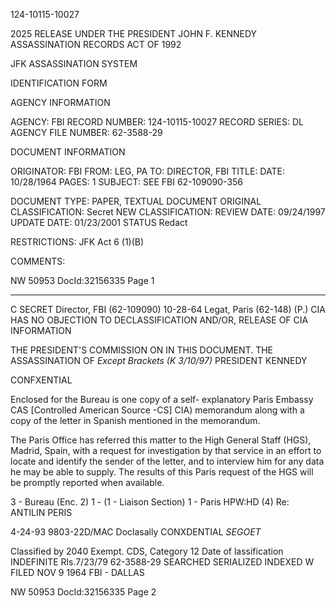 124-10115-10027

2025 RELEASE UNDER THE PRESIDENT JOHN F. KENNEDY ASSASSINATION RECORDS ACT OF 1992

JFK ASSASSINATION SYSTEM

IDENTIFICATION FORM

AGENCY INFORMATION

AGENCY: FBI
RECORD NUMBER: 124-10115-10027
RECORD SERIES: DL
AGENCY FILE NUMBER: 62-3588-29

DOCUMENT INFORMATION

ORIGINATOR: FBI
FROM: LEG, PA
TO: DIRECTOR, FBI
TITLE:
DATE: 10/28/1964
PAGES: 1
SUBJECT: SEE FBI 62-109090-356

DOCUMENT TYPE: PAPER, TEXTUAL DOCUMENT
ORIGINAL CLASSIFICATION: Secret
NEW CLASSIFICATION:
REVIEW DATE: 09/24/1997
UPDATE DATE: 01/23/2001
STATUS Redact

RESTRICTIONS: JFK Act 6 (1)(B)

COMMENTS:

NW 50953 DocId:32156335 Page 1

---

C
SECRET
Director, FBI (62-109090) 10-28-64
Legat, Paris (62-148) (P.) CIA HAS NO OBJECTION TO
DECLASSIFICATION AND/OR,
RELEASE OF CIA INFORMATION

THE PRESIDENT'S COMMISSION ON IN THIS DOCUMENT.
THE ASSASSINATION OF *Except Brackets (K 3/10/97)*
PRESIDENT KENNEDY

CONFXENTIAL

Enclosed for the Bureau is one copy of a self-
explanatory Paris Embassy CAS [Controlled American Source -CS]
CIA) memorandum along with a copy of the letter in Spanish
mentioned in the memorandum.

The Paris Office has referred this matter to
the High General Staff (HGS), Madrid, Spain, with a request
for investigation by that service in an effort to locate
and identify the sender of the letter, and to interview him
for any data he may be able to supply. The results of this
Paris request of the HGS will be promptly reported when
available.

3 - Bureau (Enc. 2)
1 - (1 - Liaison Section)
1 - Paris
HPW:HD
(4)
Re: ANTILIN
PERIS

4-24-93 9803-22D/MAC
Doclasally
CONXDENTIAL *SEGOET*

Classified by 2040
Exempt. CDS, Category 12
Date of lassification INDEFINITE
Rls.7/23/79 62-3588-29
SEARCHED
SERIALIZED
INDEXED W
FILED
NOV 9 1964
FBI - DALLAS

NW 50953 DocId:32156335 Page 2
